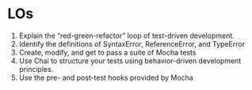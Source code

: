 LOs
===

1.  Explain the “red-green-refactor” loop of test-driven development.
2.  Identify the definitions of SyntaxError, ReferenceError, and TypeError
3.  Create, modify, and get to pass a suite of Mocha tests
4.  Use Chai to structure your tests using behavior-driven development principles.
5.  Use the pre- and post-test hooks provided by Mocha
